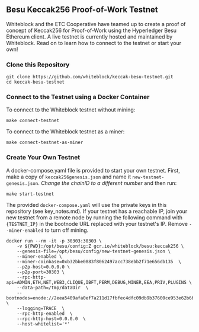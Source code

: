## Besu Keccak256 Proof-of-Work Testnet

Whiteblock and the ETC Cooperative have teamed up to create a proof of concept
of Keccak256 for Proof-of-Work using the Hyperledger Besu Ethereum client. A 
live testnet is currently hosted and maintained by Whiteblock. Read on to learn 
how to connect to the testnet or start your own!

### Clone this Repository

    git clone https://github.com/whiteblock/keccak-besu-testnet.git
    cd keccak-besu-testnet
 
### Connect to the Testnet using a Docker Container

To connect to the Whiteblock testnet without mining:

    make connect-testnet

To connect to the Whiteblock testnet as a miner:

    make connect-testnet-as-miner

### Create Your Own Testnet

A docker-compose.yaml file is provided to start your own testnet. First, make
a copy of `keccak256genesis.json` and name it `new-testnet-genesis.json`.
*Change the chainID to a different number* and then run:

    make start-testnet

The provided `docker-compose.yaml` will use the private keys in this repository
(see key_notes.md). If your testnet has a reachable IP, join your new testnet 
from a remote node by running the following command with `{TESTNET_IP}` in the
bootnode URL replaced with your testnet's IP. Remove `--miner-enabled` to turn 
off mining.

    docker run --rm -it -p 30303:30303 \
        -v ${PWD}:/opt/besu/config:Z gcr.io/whiteblock/besu:keccak256 \
        --genesis-file=/opt/besu/config/new-testnet-genesis.json \
        --miner-enabled \
        --miner-coinbase=0xb32bbe0883f8062497acc738ebb2f71e656db135  \
        --p2p-host=0.0.0.0 \
        --p2p-port=30303 \
        --rpc-http-api=ADMIN,ETH,NET,WEB3,CLIQUE,IBFT,PERM,DEBUG,MINER,EEA,PRIV,PLUGINS \
        --data-path=/tmp/dataDir  \
        --bootnodes=enode://2eea5409afa0ef7a211d17fbfec4dfc09db9b37600ce953e62b6b38db151c12a902f56501b58c3b980506a0e1a56cb5675365c99f228fa092382bce7d1e4d154@{TESTNET_IP}:30303 \
        --logging=TRACE  \
        --rpc-http-enabled  \
        --rpc-http-host=0.0.0.0  \
        --host-whitelist='*'  
        